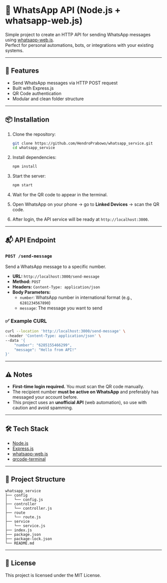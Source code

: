 
# 📲 WhatsApp API (Node.js + whatsapp-web.js)

Simple project to create an HTTP API for sending WhatsApp messages using [whatsapp-web.js](https://github.com/pedroslopez/whatsapp-web.js).  
Perfect for personal automations, bots, or integrations with your existing systems.

---

## 🚀 Features

- Send WhatsApp messages via HTTP POST request
- Built with Express.js
- QR Code authentication
- Modular and clean folder structure

---

## 📦 Installation

1. Clone the repository:
   ```bash
   git clone https://github.com/HendroPrabowo/whatsapp_service.git
   cd whatsapp_service
   ```

2. Install dependencies:
   ```bash
   npm install
   ```

3. Start the server:
   ```bash
   npm start
   ```

4. Wait for the QR code to appear in the terminal.

5. Open WhatsApp on your phone → go to **Linked Devices** → scan the QR code.

6. After login, the API service will be ready at `http://localhost:3000`.

---

## 📬 API Endpoint

### `POST /send-message`

Send a WhatsApp message to a specific number.

- **URL:** `http://localhost:3000/send-message`
- **Method:** `POST`
- **Headers:** `Content-Type: application/json`
- **Body Parameters:**
    - `number`: WhatsApp number in international format (e.g., `6281234567890`)
    - `message`: The message you want to send

### ✅ Example CURL

```bash
curl --location 'http://localhost:3000/send-message' \
--header 'Content-Type: application/json' \
--data '{
    "number": "6285155466299",
    "message": "Hello from API!"
}'
```

---

## ⚠️ Notes

- **First-time login required.** You must scan the QR code manually.
- The recipient number **must be active on WhatsApp** and preferably has messaged your account before.
- This project uses an **unofficial API** (web automation), so use with caution and avoid spamming.

---

## 🛠 Tech Stack

- [Node.js](https://nodejs.org/)
- [Express.js](https://expressjs.com/)
- [whatsapp-web.js](https://github.com/pedroslopez/whatsapp-web.js)
- [qrcode-terminal](https://www.npmjs.com/package/qrcode-terminal)

---

## 📂 Project Structure

```
whatsapp_service
├── config
│   └── config.js
├── controller
│   └── controller.js
├── route
│   └── route.js
├── service
│   └── service.js
├── index.js
├── package.json
├── package-lock.json
└── README.md
```

---

## 📃 License
This project is licensed under the MIT License.